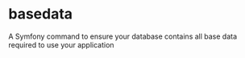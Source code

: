 # basedata
A Symfony command to ensure your database contains all base data required to use your application
